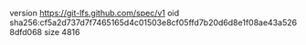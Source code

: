 version https://git-lfs.github.com/spec/v1
oid sha256:cf5a2d737d7f7465165d4c01503e8cf05ffd7b20d6d8e1f08ae43a5268dfd068
size 4816
